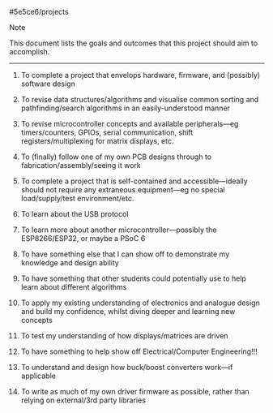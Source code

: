 #5e5ce6/projects 

> [!NOTE]  
> This document lists the goals and outcomes that this project should aim to accomplish.

---

1. To complete a project that envelops hardware, firmware, and (possibly) software design

2. To revise data structures/algorithms and visualise common sorting and pathfinding/search algorithms in an easily-understood manner

3. To revise microcontroller concepts and available peripherals—eg timers/counters, GPIOs, serial communication, shift registers/multiplexing for matrix displays, etc.

4. To (finally) follow one of my own PCB designs through to fabrication/assembly/seeing it work

5. To complete a project that is self-contained and accessible—ideally should not require any extraneous equipment—eg no special load/supply/test environment/etc.

6. To learn about the USB protocol

7. To learn more about another microcontroller—possibly the ESP8266/ESP32, or maybe a PSoC 6

8. To have something else that I can show off to demonstrate my knowledge and design ability

9. To have something that other students could potentially use to help learn about different algorithms

10. To apply my existing understanding of electronics and analogue design and build my confidence, whilst diving deeper and learning new concepts

11. To test my understanding of how displays/matrices are driven

12. To have something to help show off Electrical/Computer Engineering!!!

13. To understand and design how buck/boost converters work—if applicable

14. To write as much of my own driver firmware as possible, rather than relying on external/3rd party libraries
